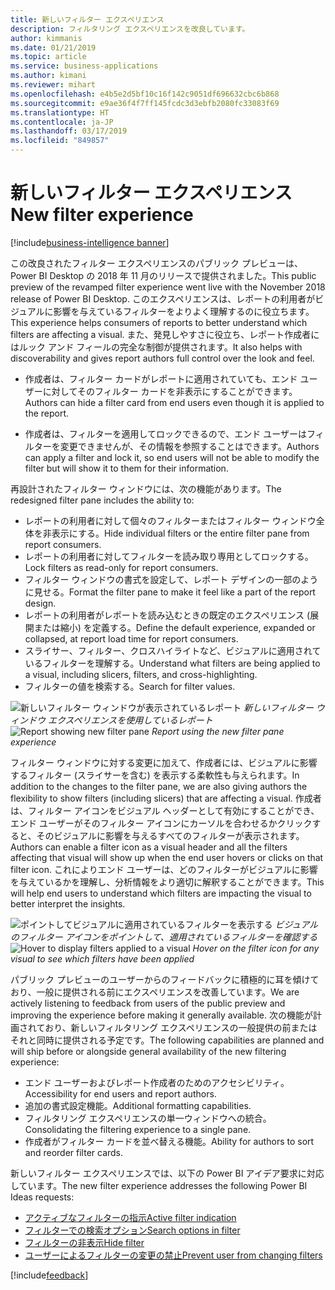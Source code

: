 ```yaml
---
title: 新しいフィルター エクスペリエンス
description: フィルタリング エクスペリエンスを改良しています。
author: kimmanis
ms.date: 01/21/2019
ms.topic: article
ms.service: business-applications
ms.author: kimani
ms.reviewer: mihart
ms.openlocfilehash: e4b5e2d5bf10c16f142c9051df696632cbc6b868
ms.sourcegitcommit: e9ae36f4f7ff145fcdc3d3ebfb2080fc33083f69
ms.translationtype: HT
ms.contentlocale: ja-JP
ms.lasthandoff: 03/17/2019
ms.locfileid: "849857"
---
```

# <a name="new-filter-experience"></a><span data-ttu-id="a62ce-103">新しいフィルター エクスペリエンス</span><span class="sxs-lookup"><span data-stu-id="a62ce-103">New filter experience</span></span>
[!include[business-intelligence banner](../../includes/business-intelligence.md)]


<span data-ttu-id="a62ce-104">この改良されたフィルター エクスペリエンスのパブリック プレビューは、Power BI Desktop の 2018 年 11 月のリリースで提供されました。</span><span class="sxs-lookup"><span data-stu-id="a62ce-104">This public preview of the revamped filter experience went live with the November 2018 release of Power BI Desktop.</span></span> <span data-ttu-id="a62ce-105">このエクスペリエンスは、レポートの利用者がビジュアルに影響を与えているフィルターをよりよく理解するのに役立ちます。</span><span class="sxs-lookup"><span data-stu-id="a62ce-105">This experience helps consumers of reports to better understand which filters are affecting a visual.</span></span> <span data-ttu-id="a62ce-106">また、発見しやすさに役立ち、レポート作成者にはルック アンド フィールの完全な制御が提供されます。</span><span class="sxs-lookup"><span data-stu-id="a62ce-106">It also helps with discoverability and gives report authors full control over the look and feel.</span></span> 

-   <span data-ttu-id="a62ce-107">作成者は、フィルター カードがレポートに適用されていても、エンド ユーザーに対してそのフィルター カードを非表示にすることができます。</span><span class="sxs-lookup"><span data-stu-id="a62ce-107">Authors can hide a filter card from end users even though it is applied to the report.</span></span>

-   <span data-ttu-id="a62ce-108">作成者は、フィルターを適用してロックできるので、エンド ユーザーはフィルターを変更できませんが、その情報を参照することはできます。</span><span class="sxs-lookup"><span data-stu-id="a62ce-108">Authors can apply a filter and lock it, so end users will not be able to modify the filter but will show it to them for their information.</span></span>

<span data-ttu-id="a62ce-109">再設計されたフィルター ウィンドウには、次の機能があります。</span><span class="sxs-lookup"><span data-stu-id="a62ce-109">The redesigned filter pane includes the ability to:</span></span>

- <span data-ttu-id="a62ce-110">レポートの利用者に対して個々のフィルターまたはフィルター ウィンドウ全体を非表示にする。</span><span class="sxs-lookup"><span data-stu-id="a62ce-110">Hide individual filters or the entire filter pane from report consumers.</span></span>
- <span data-ttu-id="a62ce-111">レポートの利用者に対してフィルターを読み取り専用としてロックする。</span><span class="sxs-lookup"><span data-stu-id="a62ce-111">Lock filters as read-only for report consumers.</span></span>
- <span data-ttu-id="a62ce-112">フィルター ウィンドウの書式を設定して、レポート デザインの一部のように見せる。</span><span class="sxs-lookup"><span data-stu-id="a62ce-112">Format the filter pane to make it feel like a part of the report design.</span></span>
- <span data-ttu-id="a62ce-113">レポートの利用者がレポートを読み込むときの既定のエクスペリエンス (展開または縮小) を定義する。</span><span class="sxs-lookup"><span data-stu-id="a62ce-113">Define the default experience, expanded or collapsed, at report load time for report consumers.</span></span>
- <span data-ttu-id="a62ce-114">スライサー、フィルター、クロスハイライトなど、ビジュアルに適用されているフィルターを理解する。</span><span class="sxs-lookup"><span data-stu-id="a62ce-114">Understand what filters are being applied to a visual, including slicers, filters, and cross-highlighting.</span></span> 
- <span data-ttu-id="a62ce-115">フィルターの値を検索する。</span><span class="sxs-lookup"><span data-stu-id="a62ce-115">Search for filter values.</span></span>

<span data-ttu-id="a62ce-116">![新しいフィルター ウィンドウが表示されているレポート](media/new-filter-experience-1.png "新しいフィルター ウィンドウが表示されているレポート")
*新しいフィルター ウィンドウ エクスペリエンスを使用しているレポート*</span><span class="sxs-lookup"><span data-stu-id="a62ce-116">![Report showing new filter pane](media/new-filter-experience-1.png "Report showing new filter pane")
*Report using the new filter pane experience*</span></span>

<span data-ttu-id="a62ce-117">フィルター ウィンドウに対する変更に加えて、作成者には、ビジュアルに影響するフィルター (スライサーを含む) を表示する柔軟性も与えられます。</span><span class="sxs-lookup"><span data-stu-id="a62ce-117">In addition to the changes to the filter pane, we are also giving authors the flexibility to show filters (including slicers) that are affecting a visual.</span></span>
<span data-ttu-id="a62ce-118">作成者は、フィルター アイコンをビジュアル ヘッダーとして有効にすることができ、エンド ユーザーがそのフィルター アイコンにカーソルを合わせるかクリックすると、そのビジュアルに影響を与えるすべてのフィルターが表示されます。</span><span class="sxs-lookup"><span data-stu-id="a62ce-118">Authors can enable a filter icon as a visual header and all the filters affecting that visual will show up when the end user hovers or clicks on that filter icon.</span></span> <span data-ttu-id="a62ce-119">これによりエンド ユーザーは、どのフィルターがビジュアルに影響を与えているかを理解し、分析情報をより適切に解釈することができます。</span><span class="sxs-lookup"><span data-stu-id="a62ce-119">This will help end users to understand which filters are impacting the visual to better interpret the insights.</span></span>

<span data-ttu-id="a62ce-120">![ポイントしてビジュアルに適用されているフィルターを表示する](media/new-filter-experience-2.png "ポイントしてビジュアルに適用されているフィルターを表示する")
*ビジュアルのフィルター アイコンをポイントして、適用されているフィルターを確認する*</span><span class="sxs-lookup"><span data-stu-id="a62ce-120">![Hover to display filters applied to a visual](media/new-filter-experience-2.png "Hover to display filters applied to a visual")
*Hover on the filter icon for any visual to see which filters have been applied*</span></span>

<span data-ttu-id="a62ce-121">パブリック プレビューのユーザーからのフィードバックに積極的に耳を傾けており、一般に提供される前にエクスペリエンスを改善しています。</span><span class="sxs-lookup"><span data-stu-id="a62ce-121">We are actively listening to feedback from users of the public preview and improving the experience before making it generally available.</span></span> <span data-ttu-id="a62ce-122">次の機能が計画されており、新しいフィルタリング エクスペリエンスの一般提供の前またはそれと同時に提供される予定です。</span><span class="sxs-lookup"><span data-stu-id="a62ce-122">The following capabilities are planned and will ship before or alongside general availability of the new filtering experience:</span></span>

- <span data-ttu-id="a62ce-123">エンド ユーザーおよびレポート作成者のためのアクセシビリティ。</span><span class="sxs-lookup"><span data-stu-id="a62ce-123">Accessibility for end users and report authors.</span></span>
- <span data-ttu-id="a62ce-124">追加の書式設定機能。</span><span class="sxs-lookup"><span data-stu-id="a62ce-124">Additional formatting capabilities.</span></span>
- <span data-ttu-id="a62ce-125">フィルタリング エクスペリエンスの単一ウィンドウへの統合。</span><span class="sxs-lookup"><span data-stu-id="a62ce-125">Consolidating the filtering experience to a single pane.</span></span>
- <span data-ttu-id="a62ce-126">作成者がフィルター カードを並べ替える機能。</span><span class="sxs-lookup"><span data-stu-id="a62ce-126">Ability for authors to sort and reorder filter cards.</span></span>

<span data-ttu-id="a62ce-127">新しいフィルター エクスペリエンスでは、以下の Power BI アイデア要求に対応しています。</span><span class="sxs-lookup"><span data-stu-id="a62ce-127">The new filter experience addresses the following Power BI Ideas requests:</span></span>

- [<span data-ttu-id="a62ce-128">アクティブなフィルターの指示</span><span class="sxs-lookup"><span data-stu-id="a62ce-128">Active filter indication</span></span>](https://ideas.powerbi.com/forums/265200-power-bi-ideas/suggestions/16413433-active-filter-indication)
- [<span data-ttu-id="a62ce-129">フィルターでの検索オプション</span><span class="sxs-lookup"><span data-stu-id="a62ce-129">Search options in filter</span></span>](https://ideas.powerbi.com/forums/265200-power-bi-ideas/suggestions/18956419-seaech-option-in-filters)
- [<span data-ttu-id="a62ce-130">フィルターの非表示</span><span class="sxs-lookup"><span data-stu-id="a62ce-130">Hide filter</span></span>](https://ideas.powerbi.com/forums/265200-power-bi-ideas/suggestions/17936422-more-control-over-report-filters-pane-hide-certa)
- [<span data-ttu-id="a62ce-131">ユーザーによるフィルターの変更の禁止</span><span class="sxs-lookup"><span data-stu-id="a62ce-131">Prevent user from changing filters</span></span>](https://ideas.powerbi.com/forums/265200-power-bi-ideas/suggestions/10319553-hide-filters-for-shared-reports-or-prevent-user-fr)

[!include[feedback](../includes/desktop-feedback.md)]